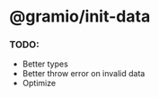 # @gramio/init-data



### TODO:

-   Better types
-   Better throw error on invalid data
-   Optimize

